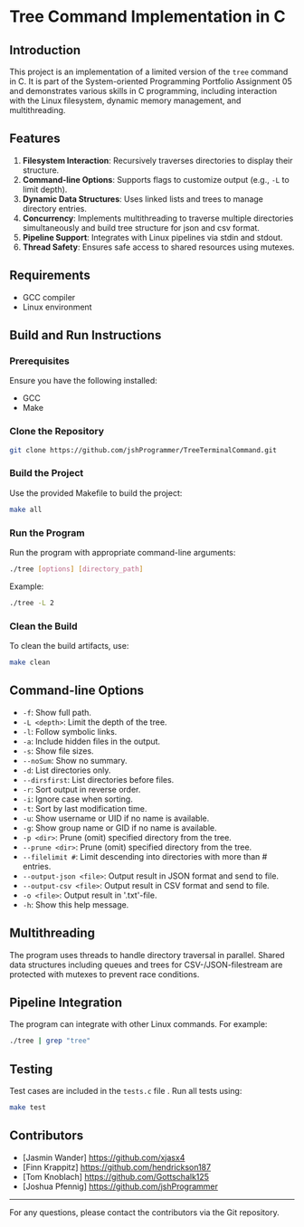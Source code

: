 # Tree Command Implementation in C

## Introduction
This project is an implementation of a limited version of the `tree` command in C. It is part of the System-oriented Programming Portfolio Assignment 05 and demonstrates various skills in C programming, including interaction with the Linux filesystem, dynamic memory management, and multithreading.

## Features
1. **Filesystem Interaction**: Recursively traverses directories to display their structure.
2. **Command-line Options**: Supports flags to customize output (e.g., `-L` to limit depth).
3. **Dynamic Data Structures**: Uses linked lists and trees to manage directory entries.
4. **Concurrency**: Implements multithreading to traverse multiple directories simultaneously and build tree structure for json and csv format.
5. **Pipeline Support**: Integrates with Linux pipelines via stdin and stdout.
6. **Thread Safety**: Ensures safe access to shared resources using mutexes.

## Requirements
- GCC compiler
- Linux environment

## Build and Run Instructions
### Prerequisites
Ensure you have the following installed:
- GCC
- Make

### Clone the Repository
```bash
git clone https://github.com/jshProgrammer/TreeTerminalCommand.git
```

### Build the Project
Use the provided Makefile to build the project:
```bash
make all
```

### Run the Program
Run the program with appropriate command-line arguments:
```bash
./tree [options] [directory_path]
```
Example:
```bash
./tree -L 2
```

### Clean the Build
To clean the build artifacts, use:
```bash
make clean
```

## Command-line Options
- `-f`: Show full path.
- `-L <depth>`: Limit the depth of the tree.
- `-l`: Follow symbolic links.
- `-a`: Include hidden files in the output.
- `-s`: Show file sizes.
- `--noSum`: Show no summary.
- `-d`: List directories only.
- `--dirsfirst`: List directories before files.
- `-r`: Sort output in reverse order.
- `-i`: Ignore case when sorting.
- `-t`: Sort by last modification time.
- `-u`: Show username or UID if no name is available.
- `-g`: Show group name or GID if no name is available.
- `-p <dir>`: Prune (omit) specified directory from the tree.
- `--prune <dir>`: Prune (omit) specified directory from the tree.
- `--filelimit #`: Limit descending into directories with more than # entries.
- `--output-json <file>`: Output result in JSON format and send to file.
- `--output-csv <file>`: Output result in CSV format and send to file.
- `-o <file>`: Output result in '.txt'-file.
- `-h`: Show this help message.


## Multithreading
The program uses threads to handle directory traversal in parallel. Shared data structures including queues and trees for CSV-/JSON-filestream are protected with mutexes to prevent race conditions.

## Pipeline Integration
The program can integrate with other Linux commands. For example:
```bash
./tree | grep "tree"
```

## Testing
Test cases are included in the `tests.c` file . Run all tests using:
```bash
make test
```

## Contributors
- [Jasmin Wander] https://github.com/xjasx4
- [Finn Krappitz] https://github.com/hendrickson187
- [Tom Knoblach] https://github.com/Gottschalk125
- [Joshua Pfennig] https://github.com/jshProgrammer

---

For any questions, please contact the contributors via the Git repository.


